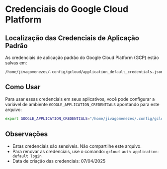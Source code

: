 # Credenciais do Google Cloud Platform

## Localização das Credenciais de Aplicação Padrão

As credenciais de aplicação padrão do Google Cloud Platform (GCP) estão salvas em:

```
/home/jivagomenezes/.config/gcloud/application_default_credentials.json
```

## Como Usar

Para usar essas credenciais em seus aplicativos, você pode configurar a variável de ambiente `GOOGLE_APPLICATION_CREDENTIALS` apontando para este arquivo:

```bash
export GOOGLE_APPLICATION_CREDENTIALS="/home/jivagomenezes/.config/gcloud/application_default_credentials.json"
```

## Observações

- Estas credenciais são sensíveis. Não compartilhe este arquivo.
- Para renovar as credenciais, use o comando: `gcloud auth application-default login`
- Data de criação das credenciais: 07/04/2025
